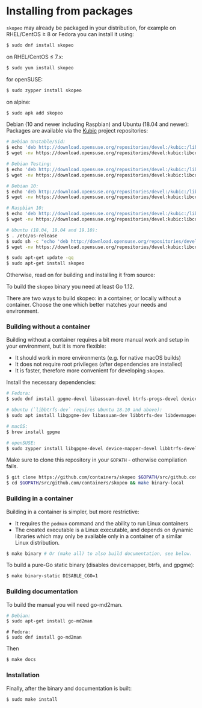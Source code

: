 # Installing from packages

`skopeo` may already be packaged in your distribution, for example on
RHEL/CentOS ≥ 8 or Fedora you can install it using:

```sh
$ sudo dnf install skopeo
```

on RHEL/CentOS ≤ 7.x:

```sh
$ sudo yum install skopeo
```

for openSUSE:

```sh
$ sudo zypper install skopeo
```

on alpine:

```sh
$ sudo apk add skopeo
```

Debian (10 and newer including Raspbian) and Ubuntu (18.04 and newer): Packages
are available via the [Kubic][0] project repositories:

[0]: https://build.opensuse.org/project/show/devel:kubic:libcontainers:stable

```bash
# Debian Unstable/Sid:
$ echo 'deb http://download.opensuse.org/repositories/devel:/kubic:/libcontainers:/stable/Debian_Unstable/ /' > /etc/apt/sources.list.d/devel:kubic:libcontainers:stable.list
$ wget -nv https://download.opensuse.org/repositories/devel:kubic:libcontainers:stable/Debian_Unstable/Release.key -O- | sudo apt-key add -
```

```bash
# Debian Testing:
$ echo 'deb http://download.opensuse.org/repositories/devel:/kubic:/libcontainers:/stable/Debian_Testing/ /' > /etc/apt/sources.list.d/devel:kubic:libcontainers:stable.list
$ wget -nv https://download.opensuse.org/repositories/devel:kubic:libcontainers:stable/Debian_Testing/Release.key -O- | sudo apt-key add -
```

```bash
# Debian 10:
$ echo 'deb http://download.opensuse.org/repositories/devel:/kubic:/libcontainers:/stable/Debian_10/ /' > /etc/apt/sources.list.d/devel:kubic:libcontainers:stable.list
$ wget -nv https://download.opensuse.org/repositories/devel:kubic:libcontainers:stable/Debian_10/Release.key -O- | sudo apt-key add -
```

```bash
# Raspbian 10:
$ echo 'deb http://download.opensuse.org/repositories/devel:/kubic:/libcontainers:/stable/Raspbian_10/ /' > /etc/apt/sources.list.d/devel:kubic:libcontainers:stable.list
$ wget -nv https://download.opensuse.org/repositories/devel:kubic:libcontainers:stable/Raspbian_10/Release.key -O- | sudo apt-key add -
```

```bash
# Ubuntu (18.04, 19.04 and 19.10):
$ . /etc/os-release
$ sudo sh -c "echo 'deb http://download.opensuse.org/repositories/devel:/kubic:/libcontainers:/stable/x${NAME}_${VERSION_ID}/ /' > /etc/apt/sources.list.d/devel:kubic:libcontainers:stable.list"
$ wget -nv https://download.opensuse.org/repositories/devel:kubic:libcontainers:stable/x${NAME}_${VERSION_ID}/Release.key -O- | sudo apt-key add -
```

```bash
$ sudo apt-get update -qq
$ sudo apt-get install skopeo
```

Otherwise, read on for building and installing it from source:

To build the `skopeo` binary you need at least Go 1.12.

There are two ways to build skopeo: in a container, or locally without a
container. Choose the one which better matches your needs and environment.

### Building without a container

Building without a container requires a bit more manual work and setup in your
environment, but it is more flexible:

- It should work in more environments (e.g. for native macOS builds)
- It does not require root privileges (after dependencies are installed)
- It is faster, therefore more convenient for developing `skopeo`.

Install the necessary dependencies:

```bash
# Fedora:
$ sudo dnf install gpgme-devel libassuan-devel btrfs-progs-devel device-mapper-devel
```

```bash
# Ubuntu (`libbtrfs-dev` requires Ubuntu 18.10 and above):
$ sudo apt install libgpgme-dev libassuan-dev libbtrfs-dev libdevmapper-dev
```

```bash
# macOS:
$ brew install gpgme
```

```bash
# openSUSE:
$ sudo zypper install libgpgme-devel device-mapper-devel libbtrfs-devel glib2-devel
```

Make sure to clone this repository in your `GOPATH` - otherwise compilation fails.

```bash
$ git clone https://github.com/containers/skopeo $GOPATH/src/github.com/containers/skopeo
$ cd $GOPATH/src/github.com/containers/skopeo && make binary-local
```

### Building in a container

Building in a container is simpler, but more restrictive:

- It requires the `podman` command and the ability to run Linux containers
- The created executable is a Linux executable, and depends on dynamic libraries
  which may only be available only in a container of a similar Linux
  distribution.

```bash
$ make binary # Or (make all) to also build documentation, see below.
```

To build a pure-Go static binary (disables devicemapper, btrfs, and gpgme):

```bash
$ make binary-static DISABLE_CGO=1
```

### Building documentation

To build the manual you will need go-md2man.

```bash
# Debian:
$ sudo apt-get install go-md2man
```

```
# Fedora:
$ sudo dnf install go-md2man
```

Then

```bash
$ make docs
```

### Installation

Finally, after the binary and documentation is built:

```bash
$ sudo make install
```
